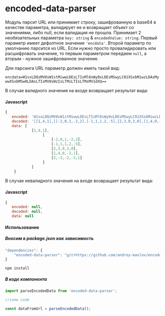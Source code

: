 # encoded-data-parser

Модуль парсит URL или принимает строку, зашифрованную в base64 в качестве параметра, валидирует ее и возвращает объект со значениями, либо null, если валидация не прошла.
Принимает 2 необязательных параметра ``key: string`` & `encodedValue: string`.
Первый параметр имеет дефолтное значение `'encdata'`.
Второй параметр по умолчанию парсится из URL. Если нужно просто провалидировать или расшифровать значение, то первым параметром передаем `null`, а вторым - нужное зашифрованное значение.

Для парсинга URL параметр должен иметь такой вид:

`encdata=W1sxLDQsMV0sW1stMiwwLDEsLTIsMl0sWy0xLDEsMSwyLC01XSxbMiwzLDAsMywwXSxbMSw0LDAsLTIsMV0sWzIsLTMsLTIsLTMsMV1dXQ==`

В случае валидного значения на входе возвращает результат вида: 

#### Javascript
```javascript
{
   encoded: 'W1sxLDQsMV0sW1stMiwwLDEsLTIsMl0sWy0xLDEsMSwyLC01XSxbMiwzLDAsMywwXSxbMSw0LDAsLTIsMV0sWzIsLTMsLTIsLTMsMV1dXQ==',
   decoded: '[[1,4,1],[[-2,0,1,-2,2],[-1,1,1,2,-5],[2,3,0,3,0],[1,4,0,-2,1],[2,-3,-2,-3,1]]]',
   data: [
            [1,4,1],
                 [
                     [-2,0,1,-2,2],
                     [-1,1,1,2,-5],
                     [2,3,0,3,0],
                     [1,4,0,-2,1],
                     [2,-3,-2,-3,1]
                 ]
            ]
    }
```

В случае невалидного значения на входе возвращает результат вида: 

#### Javascript
```javascript
{
   encoded: null,
   decoded: null,
   data: null
```

#### Использование

##### Вносим в package.json как зависимость
```javascript
"dependencies": {
    "encoded-data-parser": "git+https://github.com/andrey-maslov/encoded-data-parser.git"
}
```
`
npm install
`

##### В коде компонента
```javascript
import parseEncodedData from 'encoded-data-parser';

//some code

const dataFromUrl = parseEncodedData();
```
